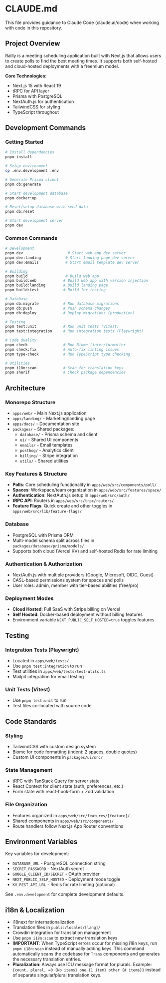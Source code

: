 # CLAUDE.md

This file provides guidance to Claude Code (claude.ai/code) when working with code in this repository.

## Project Overview

Rallly is a meeting scheduling application built with Next.js that allows users to create polls to find the best meeting times. It supports both self-hosted and cloud-hosted deployments with a freemium model.

**Core Technologies:**
- Next.js 15 with React 19
- tRPC for API layer
- Prisma with PostgreSQL
- NextAuth.js for authentication  
- TailwindCSS for styling
- TypeScript throughout

## Development Commands

### Getting Started
```bash
# Install dependencies
pnpm install

# Setup environment
cp .env.development .env

# Generate Prisma client
pnpm db:generate

# Start development database
pnpm docker:up

# Reset/setup database with seed data
pnpm db:reset

# Start development server
pnpm dev
```

### Common Commands
```bash
# Development
pnpm dev                    # Start web app dev server
pnpm dev:landing           # Start landing page dev server  
pnpm dev:emails            # Start email template dev server

# Building
pnpm build                 # Build web app
pnpm build:web            # Build web app with version injection
pnpm build:landing        # Build landing page
pnpm build:test           # Build for testing

# Database
pnpm db:migrate           # Run database migrations
pnpm db:push              # Push schema changes
pnpm db:deploy            # Deploy migrations (production)

# Testing
pnpm test:unit            # Run unit tests (Vitest)
pnpm test:integration     # Run integration tests (Playwright)

# Code Quality
pnpm check                # Run Biome linter/formatter
pnpm check:fix            # Auto-fix linting issues
pnpm type-check           # Run TypeScript type checking

# Utilities
pnpm i18n:scan            # Scan for translation keys
pnpm sherif               # Check package dependencies
```

## Architecture

### Monorepo Structure
- `apps/web/` - Main Next.js application
- `apps/landing/` - Marketing/landing page
- `apps/docs/` - Documentation site
- `packages/` - Shared packages:
  - `database/` - Prisma schema and client
  - `ui/` - Shared UI components
  - `emails/` - Email templates
  - `posthog/` - Analytics client
  - `billing/` - Stripe integration
  - `utils/` - Shared utilities

### Key Features & Structure
- **Polls**: Core scheduling functionality in `apps/web/src/components/poll/`
- **Spaces**: Workspace/team organization in `apps/web/src/features/space/`
- **Authentication**: NextAuth.js setup in `apps/web/src/auth/`
- **tRPC API**: Routers in `apps/web/src/trpc/routers/`
- **Feature Flags**: Quick create and other toggles in `apps/web/src/lib/feature-flags/`

### Database
- PostgreSQL with Prisma ORM
- Multi-model schema split across files in `packages/database/prisma/models/`
- Supports both cloud (Vercel KV) and self-hosted Redis for rate limiting

### Authentication & Authorization
- NextAuth.js with multiple providers (Google, Microsoft, OIDC, Guest)
- CASL-based permissions system for spaces and polls
- User roles: admin, member with tier-based abilities (free/pro)

### Deployment Modes
- **Cloud Hosted**: Full SaaS with Stripe billing on Vercel
- **Self Hosted**: Docker-based deployment without billing features
- Environment variable `NEXT_PUBLIC_SELF_HOSTED=true` toggles features

## Testing

### Integration Tests (Playwright)
- Located in `apps/web/tests/`
- Use `pnpm test:integration` to run
- Test utilities in `apps/web/tests/test-utils.ts`
- Mailpit integration for email testing

### Unit Tests (Vitest)
- Use `pnpm test:unit` to run
- Test files co-located with source code

## Code Standards

### Styling
- TailwindCSS with custom design system
- Biome for code formatting (indent: 2 spaces, double quotes)
- Custom UI components in `packages/ui/src/`

### State Management
- tRPC with TanStack Query for server state
- React Context for client state (auth, preferences, etc.)
- Form state with react-hook-form + Zod validation

### File Organization
- Features organized in `apps/web/src/features/[feature]/`
- Shared components in `apps/web/src/components/`
- Route handlers follow Next.js App Router conventions

## Environment Variables

Key variables for development:
- `DATABASE_URL` - PostgreSQL connection string
- `SECRET_PASSWORD` - NextAuth secret
- `GOOGLE_CLIENT_ID/SECRET` - OAuth provider
- `NEXT_PUBLIC_SELF_HOSTED` - Deployment mode toggle
- `KV_REST_API_URL` - Redis for rate limiting (optional)

See `.env.development` for complete development defaults.

## i18n & Localization

- i18next for internationalization
- Translation files in `public/locales/[lang]/`
- Crowdin integration for translation management
- Use `pnpm i18n:scan` to extract new translation keys
- **IMPORTANT**: When TypeScript errors occur for missing i18n keys, run `pnpm i18n:scan` instead of manually adding keys. This command automatically scans the codebase for `Trans` components and generates the necessary translation entries.
- **Pluralization**: Always use ICU message format for plurals. Example: `{count, plural, =0 {No items} one {1 item} other {# items}}` instead of separate singular/plural translation keys.